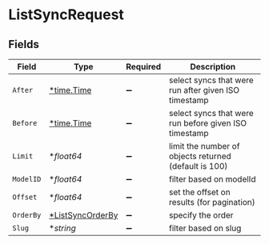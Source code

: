 # ListSyncRequest


## Fields

| Field                                                          | Type                                                           | Required                                                       | Description                                                    |
| -------------------------------------------------------------- | -------------------------------------------------------------- | -------------------------------------------------------------- | -------------------------------------------------------------- |
| `After`                                                        | [*time.Time](https://pkg.go.dev/time#Time)                     | :heavy_minus_sign:                                             | select syncs that were run after given ISO timestamp           |
| `Before`                                                       | [*time.Time](https://pkg.go.dev/time#Time)                     | :heavy_minus_sign:                                             | select syncs that were run before given ISO timestamp          |
| `Limit`                                                        | **float64*                                                     | :heavy_minus_sign:                                             | limit the number of objects returned (default is 100)          |
| `ModelID`                                                      | **float64*                                                     | :heavy_minus_sign:                                             | filter based on modelId                                        |
| `Offset`                                                       | **float64*                                                     | :heavy_minus_sign:                                             | set the offset on results (for pagination)                     |
| `OrderBy`                                                      | [*ListSyncOrderBy](../../models/operations/listsyncorderby.md) | :heavy_minus_sign:                                             | specify the order                                              |
| `Slug`                                                         | **string*                                                      | :heavy_minus_sign:                                             | filter based on slug                                           |